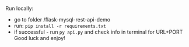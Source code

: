 Run locally:
- go to folder /flask-mysql-rest-api-demo
- run: `pip install -r requirements.txt`
- if successful - run `py api.py` and check info in terminal for URL+PORT
Good luck and enjoy!
